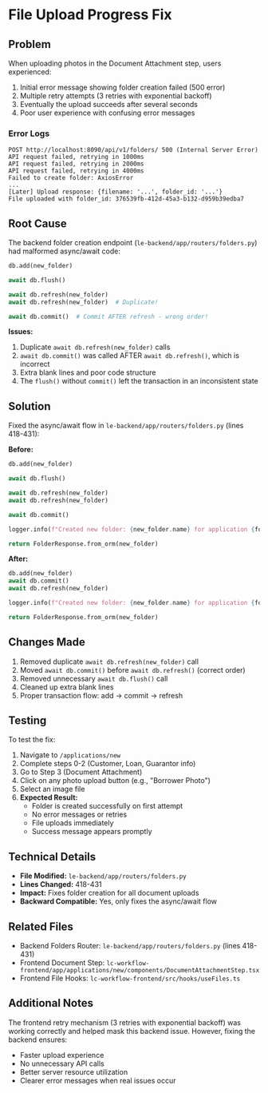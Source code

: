 # File Upload Progress Fix

## Problem
When uploading photos in the Document Attachment step, users experienced:
1. Initial error message showing folder creation failed (500 error)
2. Multiple retry attempts (3 retries with exponential backoff)
3. Eventually the upload succeeds after several seconds
4. Poor user experience with confusing error messages

### Error Logs
```
POST http://localhost:8090/api/v1/folders/ 500 (Internal Server Error)
API request failed, retrying in 1000ms
API request failed, retrying in 2000ms
API request failed, retrying in 4000ms
Failed to create folder: AxiosError
...
[Later] Upload response: {filename: '...', folder_id: '...'}
File uploaded with folder_id: 376539fb-412d-45a3-b132-d959b39edba7
```

## Root Cause
The backend folder creation endpoint (`le-backend/app/routers/folders.py`) had malformed async/await code:

```python
db.add(new_folder)

await db.flush()

await db.refresh(new_folder)
await db.refresh(new_folder)  # Duplicate!

await db.commit()  # Commit AFTER refresh - wrong order!
```

**Issues:**
1. Duplicate `await db.refresh(new_folder)` calls
2. `await db.commit()` was called AFTER `await db.refresh()`, which is incorrect
3. Extra blank lines and poor code structure
4. The `flush()` without `commit()` left the transaction in an inconsistent state

## Solution
Fixed the async/await flow in `le-backend/app/routers/folders.py` (lines 418-431):

**Before:**
```python
db.add(new_folder)

await db.flush()

await db.refresh(new_folder)
await db.refresh(new_folder)

await db.commit()

logger.info(f"Created new folder: {new_folder.name} for application {folder_data.application_id}")

return FolderResponse.from_orm(new_folder)
```

**After:**
```python
db.add(new_folder)
await db.commit()
await db.refresh(new_folder)

logger.info(f"Created new folder: {new_folder.name} for application {folder_data.application_id}")

return FolderResponse.from_orm(new_folder)
```

## Changes Made
1. Removed duplicate `await db.refresh(new_folder)` call
2. Moved `await db.commit()` before `await db.refresh()` (correct order)
3. Removed unnecessary `await db.flush()` call
4. Cleaned up extra blank lines
5. Proper transaction flow: add → commit → refresh

## Testing
To test the fix:

1. Navigate to `/applications/new`
2. Complete steps 0-2 (Customer, Loan, Guarantor info)
3. Go to Step 3 (Document Attachment)
4. Click on any photo upload button (e.g., "Borrower Photo")
5. Select an image file
6. **Expected Result:** 
   - Folder is created successfully on first attempt
   - No error messages or retries
   - File uploads immediately
   - Success message appears promptly

## Technical Details
- **File Modified:** `le-backend/app/routers/folders.py`
- **Lines Changed:** 418-431
- **Impact:** Fixes folder creation for all document uploads
- **Backward Compatible:** Yes, only fixes the async/await flow

## Related Files
- Backend Folders Router: `le-backend/app/routers/folders.py` (lines 418-431)
- Frontend Document Step: `lc-workflow-frontend/app/applications/new/components/DocumentAttachmentStep.tsx`
- Frontend File Hooks: `lc-workflow-frontend/src/hooks/useFiles.ts`

## Additional Notes
The frontend retry mechanism (3 retries with exponential backoff) was working correctly and helped mask this backend issue. However, fixing the backend ensures:
- Faster upload experience
- No unnecessary API calls
- Better server resource utilization
- Clearer error messages when real issues occur

